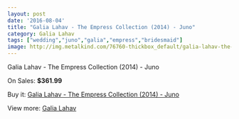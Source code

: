 ```yaml
---
layout: post
date: '2016-08-04'
title: "Galia Lahav - The Empress Collection (2014) - Juno"
category: Galia Lahav
tags: ["wedding","juno","galia","empress","bridesmaid"]
image: http://img.metalkind.com/76760-thickbox_default/galia-lahav-the-empress-collection-2014-juno.jpg
---
```

Galia Lahav - The Empress Collection (2014) - Juno

On Sales: **$361.99**
<a href="https://www.metalkind.com/en/galia-lahav/18754-galia-lahav-the-empress-collection-2014-juno.html"><amp-img layout="responsive" width="600" height="600" src="//img.metalkind.com/76760-thickbox_default/galia-lahav-the-empress-collection-2014-juno.jpg" alt="Galia Lahav - The Empress Collection (2014) - Juno 0" /></a>
<a href="https://www.metalkind.com/en/galia-lahav/18754-galia-lahav-the-empress-collection-2014-juno.html"><amp-img layout="responsive" width="600" height="600" src="//img.metalkind.com/76761-thickbox_default/galia-lahav-the-empress-collection-2014-juno.jpg" alt="Galia Lahav - The Empress Collection (2014) - Juno 1" /></a>
<a href="https://www.metalkind.com/en/galia-lahav/18754-galia-lahav-the-empress-collection-2014-juno.html"><amp-img layout="responsive" width="600" height="600" src="//img.metalkind.com/76762-thickbox_default/galia-lahav-the-empress-collection-2014-juno.jpg" alt="Galia Lahav - The Empress Collection (2014) - Juno 2" /></a>
<a href="https://www.metalkind.com/en/galia-lahav/18754-galia-lahav-the-empress-collection-2014-juno.html"><amp-img layout="responsive" width="600" height="600" src="//img.metalkind.com/76763-thickbox_default/galia-lahav-the-empress-collection-2014-juno.jpg" alt="Galia Lahav - The Empress Collection (2014) - Juno 3" /></a>
<a href="https://www.metalkind.com/en/galia-lahav/18754-galia-lahav-the-empress-collection-2014-juno.html"><amp-img layout="responsive" width="600" height="600" src="//img.metalkind.com/76764-thickbox_default/galia-lahav-the-empress-collection-2014-juno.jpg" alt="Galia Lahav - The Empress Collection (2014) - Juno 4" /></a>
<a href="https://www.metalkind.com/en/galia-lahav/18754-galia-lahav-the-empress-collection-2014-juno.html"><amp-img layout="responsive" width="600" height="600" src="//img.metalkind.com/76765-thickbox_default/galia-lahav-the-empress-collection-2014-juno.jpg" alt="Galia Lahav - The Empress Collection (2014) - Juno 5" /></a>
<a href="https://www.metalkind.com/en/galia-lahav/18754-galia-lahav-the-empress-collection-2014-juno.html"><amp-img layout="responsive" width="600" height="600" src="//img.metalkind.com/76766-thickbox_default/galia-lahav-the-empress-collection-2014-juno.jpg" alt="Galia Lahav - The Empress Collection (2014) - Juno 6" /></a>

Buy it: [Galia Lahav - The Empress Collection (2014) - Juno](https://www.metalkind.com/en/galia-lahav/18754-galia-lahav-the-empress-collection-2014-juno.html "Galia Lahav - The Empress Collection (2014) - Juno")

View more: [Galia Lahav](https://www.metalkind.com/en/51-galia-lahav "Galia Lahav")